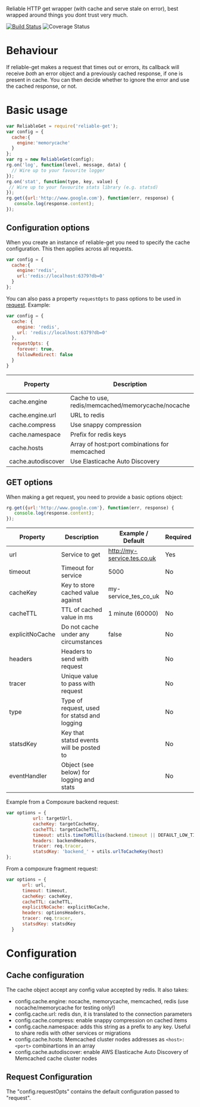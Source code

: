 Reliable HTTP get wrapper (with cache and serve stale on error), best wrapped around things you dont trust very much.

[![Build Status](https://travis-ci.org/tes/reliable-get.svg)](https://travis-ci.org/tes/reliable-get) ![Coverage Status](http://img.shields.io/badge/Coverage-100%25-green.svg)

Behaviour
=========
If reliable-get makes a request that times out or errors, its callback will receive *both* an error object and a previously cached response, if one is present in cache.
You can then decide whether to ignore the error and use the cached response, or not.

Basic usage
=============

```js
var ReliableGet = require('reliable-get');
var config = {
  cache:{
    engine:'memorycache'
  }
};
var rg = new ReliableGet(config);
rg.on('log', function(level, message, data) {
  // Wire up to your favourite logger
});
rg.on('stat', function(type, key, value) {
 // Wire up to your favourite stats library (e.g. statsd)
});
rg.get({url:'http://www.google.com'}, function(err, response) {
   console.log(response.content);
});
```

## Configuration options

When you create an instance of reliable-get you need to specify the cache configuration.  This then applies across all requests.

```js
var config = {
  cache:{
    engine:'redis',
    url:'redis://localhost:6379?db=0'
  }
};
```

You can also pass a property `requestOpts` to pass options to be used in [request](https://github.com/request/request). Example:

```js
var config = {
  cache: {
    engine: 'redis',
    url: 'redis://localhost:6379?db=0'
  },
  requestOpts: {
    forever: true,
    followRedirect: false
  }
}
```

Property|Description|Example / Default|Required
---------|----------|-------------|-------
cache.engine|Cache to use, redis/memcached/memorycache/nocache|nocache|No
cache.engine.url|URL to redis|localhost:6379|No
cache.compress|Use snappy compression|false|No
cache.namespace|Prefix for redis keys|''|No
cache.hosts|Array of host:port combinations for memcached|[]|No
cache.autodiscover|Use Elasticache Auto Discovery|false|No

## GET options

When making a get request, you need to provide a basic options object:

```js
rg.get({url:'http://www.google.com'}, function(err, response) {
   console.log(response.content);
});
```

Property|Description|Example / Default|Required
---------|----------|-------------|-------
url|Service to get|http://my-service.tes.co.uk|Yes
timeout|Timeout for service|5000|No
cacheKey|Key to store cached value against|my-service_tes_co_uk|No
cacheTTL|TTL of cached value in ms|1 minute (60000)|No
explicitNoCache|Do not cache under any circumstances|false|No
headers|Headers to send with request||No
tracer|Unique value to pass with request||No
type|Type of request, used for statsd and logging||No
statsdKey|Key that statsd events will be posted to||No
eventHandler|Object (see below) for logging and stats||No

Example from a Compoxure backend request:

```js
var options = {
          url: targetUrl,
          cacheKey: targetCacheKey,
          cacheTTL: targetCacheTTL,
          timeout: utils.timeToMillis(backend.timeout || DEFAULT_LOW_TIMEOUT),
          headers: backendHeaders,
          tracer: req.tracer,
          statsdKey: 'backend_' + utils.urlToCacheKey(host)
};
```

From a compoxure fragment request:

```js
var options = {
      url: url,
      timeout: timeout,
      cacheKey: cacheKey,
      cacheTTL: cacheTTL,
      explicitNoCache: explicitNoCache,
      headers: optionsHeaders,
      tracer: req.tracer,
      statsdKey: statsdKey
  }
```

Configuration
=============

Cache configuration
-------------------
The cache object accept any config value accepted by redis. It also takes:
* config.cache.engine: nocache, memorycache, memcached, redis (use nocache/memorycache for testing only!)
* config.cache.url: redis dsn, it is translated to the connection parameters
* config.cache.compress: enable snappy compression on cached items
* config.cache.namespace: adds this string as a prefix to any key. Useful to share redis with other services or migrations
* config.cache.hosts: Memcached cluster nodes addresses as `<host>:<port>` combinartions in an array
* config.cache.autodiscover: enable AWS Elasticache Auto Discovery of Memcached cache cluster nodes

Request Configuration
---------------------
The "config.requestOpts" contains the default configuration passed to "request".
